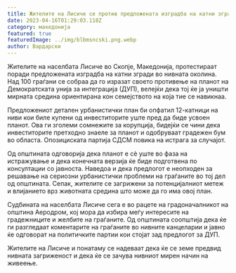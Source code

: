```yaml
---
title: Жителите на Лисиче се против предложената изградба на катни згради
date: 2023-04-16T01:29:03.118Z
category: македонија
featured: true
featuredImage: ../img/blbmsncski.png.webp
author: Вардарски
---
```


Жителите на населбата Лисиче во Скопје, Македонија, протестираат поради предложената изградба на катни згради во нивната околина. Над 100 граѓани се собраа да го изразат своето противење на планот на Демократската унија за интеграција (ДУП), велејќи дека тој ќе ја уништи мирната средина ориентирана кон семејството на која тие се навикнаа.

Предложениот детален урбанистички план би опфатил 12-катници на ниви кои биле купени од инвеститорите уште пред да биде усвоен планот. Ова ги зголеми сомнежите за корупција, бидејќи се чини дека инвеститорите претходно знаеле за планот и одобруваат градежен бум во областа. Опозициската партија СДСМ повика на истрага за случајот.

Од општината одговорија дека планот е сè уште во фаза на истражување и дека конечната верзија ќе биде подготвена по консултации со јавноста. Наведоа и дека предлогот е неопходен за решавање на сериозни урбанистички проблеми на граѓаните во тој дел од општината. Сепак, жителите се загрижени за потенцијалниот метеж и влијанието врз животната средина што може да го има овој план.

Судбината на населбата Лисиче сега е во рацете на градоначалникот на општина Аеродром, кој мора да избира меѓу интересите на градежниците и желбите на граѓаните. Од општината соопштија дека ќе ги разгледаат коментарите на граѓаните во нивните канцеларии и јавно ќе одговорат на политичките партии кои стојат зад предлогот за ДУП.

Жителите на Лисиче и понатаму се надеваат дека ќе се земе предвид нивната загриженост и дека ќе се зачува нивниот мирен начин на живеење.

